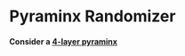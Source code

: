 # Pyraminx Randomizer

#### Consider a [4-layer pyraminx](https://ruwix.com/twisty-puzzles/pyraminx-triangle-rubiks-cube/master-pyraminx/)
